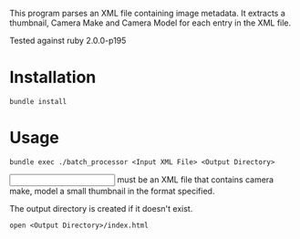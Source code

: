 
This program parses an XML file containing image metadata. It extracts a thumbnail, Camera Make and Camera Model for each entry in the XML file.

Tested against ruby
2.0.0-p195

Installation
============

	bundle install

Usage
=====

	bundle exec ./batch_processor <Input XML File> <Output Directory>

<Input XML File> must be an XML file that contains camera make, model a small thumbnail in the format specified.

The output directory is created if it doesn't exist.

	open <Output Directory>/index.html

